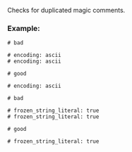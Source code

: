 Checks for duplicated magic comments.

### Example:

    # bad

    # encoding: ascii
    # encoding: ascii

    # good

    # encoding: ascii

    # bad

    # frozen_string_literal: true
    # frozen_string_literal: true

    # good

    # frozen_string_literal: true
